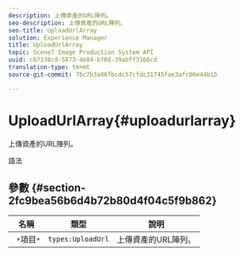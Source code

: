 ```yaml
---
description: 上傳資產的URL陣列。
seo-description: 上傳資產的URL陣列。
seo-title: UploadUrlArray
solution: Experience Manager
title: UploadUrlArray
topic: Scene7 Image Production System API
uuid: cb7338cd-5873-4e84-bf6d-39abff3166cd
translation-type: tm+mt
source-git-commit: 7bc7b3a86fbcdc57cfdc31745fae3afc06e44b15

---
```



# UploadUrlArray{#uploadurlarray}

上傳資產的URL陣列。

語法

## 參數 {#section-2fc9bea56b6d4b72b80d4f04c5f9b862}

| 名稱 | 類型 | 說明 |
|---|---|---|
| ` *`項目`*` | `types:UploadUrl` | 上傳資產的URL陣列。 |

